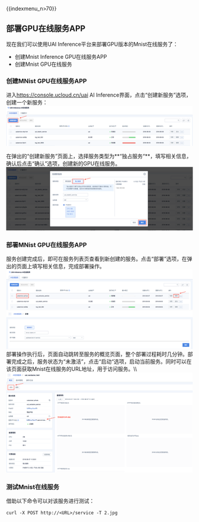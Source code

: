 {{indexmenu_n>70}}

## 部署GPU在线服务APP

现在我们可以使用UAI Inference平台来部署GPU版本的Mnist在线服务了：

  - 创建Mnist Inference GPU在线服务APP
  - 创建Mnist GPU在线服务

### 创建MNist GPU在线服务APP

进入<https://console.ucloud.cn/uai> AI Inference界面，点击“创建新服务”选项，创建一个新服务：  
![](/images/tutorial/tf-mnist/tutorial1.png)

在弹出的“创建新服务”页面上，选择服务类型为**“独占服务“**，填写相关信息，确认后点击“确认”选项，创建新的GPU在线服务。  
![](/images/tutorial/tf-mnist/tutorial2.png)

### 部署MNist GPU在线服务APP

服务创建完成后，即可在服务列表页查看到新创建的服务。点击“部署”选项，在弹出的页面上填写相关信息，完成部署操作。  
![](/images/tutorial/tf-mnist/tutorial3.png)  
![](/images/tutorial/tf-mnist/mnist_tf.png)  
部署操作执行后，页面自动跳转至服务的概览页面，整个部署过程耗时几分钟。部署完成之后，服务状态为“未激活”，点击“启动“选项，启动当前服务。同时可以在该页面获取Mnist在线服务的URL地址，用于访问服务。\\\\  
![](/images/tutorial/tf-mnist/tutorial4.png)  

### 测试Mnist在线服务

借助以下命令可以对该服务进行测试：

    curl -X POST http://<URL>/service -T 2.jpg
